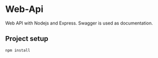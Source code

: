 # Web-Api
Web API with Nodejs and Express. 
Swagger is used as documentation.

## Project setup
```
npm install
```
